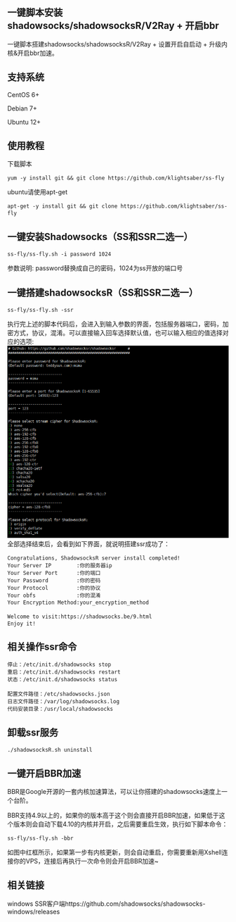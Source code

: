 一键脚本安装shadowsocks/shadowsocksR/V2Ray + 开启bbr
---

一键脚本搭建shadowsocks/shadowsocksR/V2Ray + 设置开启自启动 + 升级内核&开启bbr加速。

## 支持系统
CentOS 6+

Debian 7+

Ubuntu 12+

## 使用教程
下载脚本
```
yum -y install git && git clone https://github.com/klightsaber/ss-fly
```
ubuntu请使用apt-get
```
apt-get -y install git && git clone https://github.com/klightsaber/ss-fly
```
## 一键安装Shadowsocks（SS和SSR二选一）
```
ss-fly/ss-fly.sh -i password 1024
```
参数说明: password替换成自己的密码，1024为ss开放的端口号
## 一键搭建shadowsocksR（SS和SSR二选一）
```
ss-fly/ss-fly.sh -ssr
```
执行完上述的脚本代码后，会进入到输入参数的界面，包括服务器端口，密码，加密方式，协议，混淆。可以直接输入回车选择默认值，也可以输入相应的值选择对应的选项:
![选项](https://github.com/klightsaber/ss-fly/blob/master/ss-fly-bbr-options.png)
全部选择结束后，会看到如下界面，就说明搭建ssr成功了：
```
Congratulations, ShadowsocksR server install completed!
Your Server IP        :你的服务器ip
Your Server Port      :你的端口
Your Password         :你的密码
Your Protocol         :你的协议
Your obfs             :你的混淆
Your Encryption Method:your_encryption_method
 
Welcome to visit:https://shadowsocks.be/9.html
Enjoy it!
```
## 相关操作ssr命令
```启动：/etc/init.d/shadowsocks start
停止：/etc/init.d/shadowsocks stop
重启：/etc/init.d/shadowsocks restart
状态：/etc/init.d/shadowsocks status
 
配置文件路径：/etc/shadowsocks.json
日志文件路径：/var/log/shadowsocks.log
代码安装目录：/usr/local/shadowsocks
```

## 卸载ssr服务
```
./shadowsocksR.sh uninstall
```
## 一键开启BBR加速
BBR是Google开源的一套内核加速算法，可以让你搭建的shadowsocks速度上一个台阶。

BBR支持4.9以上的，如果你的版本高于这个则会直接开启BBR加速，如果低于这个版本则会自动下载4.10的内核并开启，之后需要重启生效，执行如下脚本命令：
```
ss-fly/ss-fly.sh -bbr
```
如图中红框所示，如果第一步有内核更新，则会自动重启，你需要重新用Xshell连接你的VPS，连接后再执行一次命令则会开启BBR加速~

## 相关链接
windows SSR客户端https://github.com/shadowsocks/shadowsocks-windows/releases

